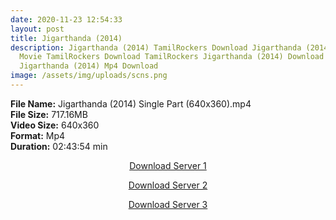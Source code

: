 ```yaml
---
date: 2020-11-23 12:54:33
layout: post
title: Jigarthanda (2014)
description: Jigarthanda (2014) TamilRockers Download Jigarthanda (2014) Tamil
  Movie TamilRockers Download TamilRockers Jigarthanda (2014) Download
  Jigarthanda (2014) Mp4 Download
image: /assets/img/uploads/scns.png
---
```

<!--StartFragment-->

**File Name:** Jigarthanda (2014) Single Part (640x360).mp4\
**File Size:** 717.16MB\
**Video Size:** 640x360\
**Format:** Mp4\
**Duration:** 02:43:54 min

<!--EndFragment-->

<center>

<a href="http://s6.uptofiles.net//files/Tamil%20HD%20Mobile%20Movies/Jigarthanda%20(2014)/Mp4%20HD%20(640x360)/Jigarthanda%20(2014)%20Single%20Part%20(640x360).mp4" class="myButton">Download Server 1</a>

<a href="http://s6.uptofiles.net//files/Tamil%20HD%20Mobile%20Movies/Jigarthanda%20(2014)/Mp4%20HD%20(640x360)/Jigarthanda%20(2014)%20Single%20Part%20(640x360).mp4" class="myButton">Download Server 2</a>

<a href="http://s6.uptofiles.net//files/Tamil%20HD%20Mobile%20Movies/Jigarthanda%20(2014)/Mp4%20HD%20(640x360)/Jigarthanda%20(2014)%20Single%20Part%20(640x360).mp4" class="myButton">Download Server 3</a>

</center>
